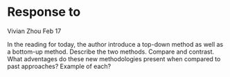 # Response to 

Vivian Zhou Feb 17

In the reading for today, the author introduce a top-down method as well as a bottom-up method. Describe the two methods. Compare and contrast. What adventages do these new methodologies present when compared to past approaches? Example of each? 
